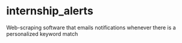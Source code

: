 # internship_alerts
Web-scraping software that emails notifications whenever there is a personalized keyword match
